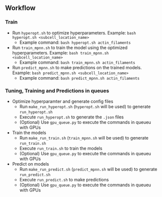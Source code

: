 ## Workflow
### Train
* Run `hyperopt.sh` to optimize hyperparameters. Example: `bash hyperopt.sh <subcell_location_name>`
	- Example command: `bash hyperopt.sh actin_filaments`
* Run `train_mpnn.sh` to train the model using the optimized hyperparameters. Example: `bash train_mpnn.sh <subcell_location_name>`
	- Example command: `bash train_mpnn.sh actin_filaments` 
* Run `predict_mpnn.sh` to make predictions on the trained models. Example: `bash predict_mpnn.sh <subcell_location_name>`
	- Example command: `bash predict_mpnn.sh actin_filaments`

### Tuning, Training and Predictions in queues
* Optimize hyperparamter and generate config files 
    - Run `make_run_hyperopt.sh` (`hyperopt.sh` will be used) to generate `run_hyperopt.sh`
    - Execute `run_hyperopt.sh` to generate the `.json` files
    - (Optional) Use `gpu_queue.py` to execute the commands in queueu with GPUs
* Train the models
    - Run `make_run_train.sh` (`train_mpnn.sh` will be used) to generate `run_train.sh`
    - Execute `run_train.sh` to train the models 
    - (Optional) Use `gpu_queue.py` to execute the commands in queueu with GPUs
* Predict on models
    - Run `make_run_predict.sh` (`predict_mpnn.sh` will be used) to generate `run_predict.sh`
    - Execute `run_predict.sh` to make predictions
    - (Optional) Use `gpu_queue.py` to execute the commands in queueu with GPUs


